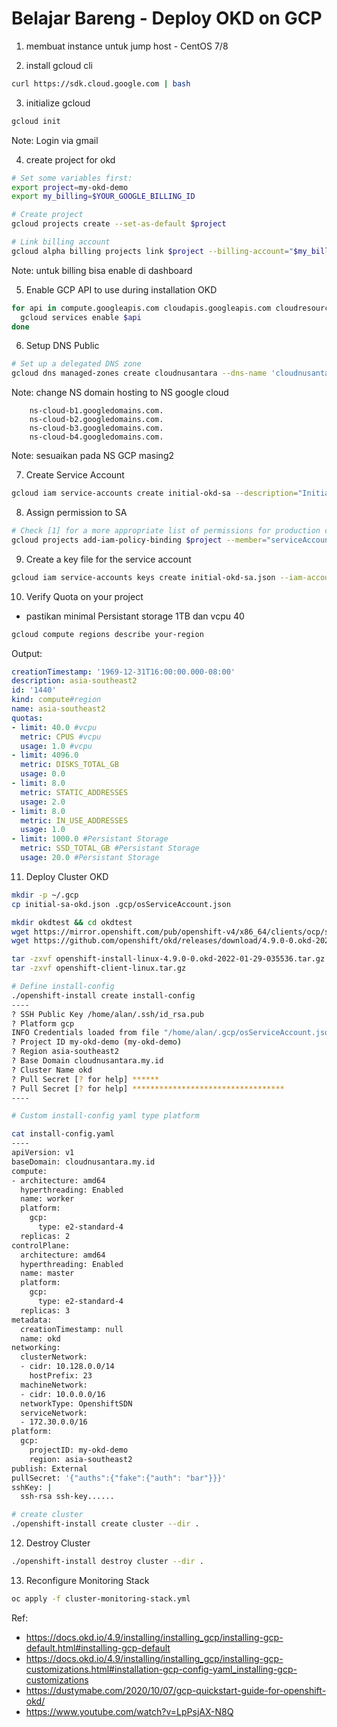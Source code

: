 # Belajar Bareng - Deploy OKD on GCP

1. membuat instance untuk jump host - CentOS 7/8

2. install gcloud cli

```bash
curl https://sdk.cloud.google.com | bash
```

3. initialize gcloud

```bash
gcloud init
```

Note: Login via gmail

4. create project for okd

```bash
# Set some variables first:
export project=my-okd-demo
export my_billing=$YOUR_GOOGLE_BILLING_ID

# Create project
gcloud projects create --set-as-default $project

# Link billing account
gcloud alpha billing projects link $project --billing-account="$my_billing"
```

Note: untuk billing bisa enable di dashboard

5. Enable GCP API to use during installation OKD

```bash
for api in compute.googleapis.com cloudapis.googleapis.com cloudresourcemanager.googleapis.com dns.googleapis.com iamcredentials.googleapis.com iam.googleapis.com servicemanagement.googleapis.com serviceusage.googleapis.com storage-api.googleapis.com storage-component.googleapis.com; do
  gcloud services enable $api
done
```

6. Setup DNS Public

```bash
# Set up a delegated DNS zone
gcloud dns managed-zones create cloudnusantara --dns-name 'cloudnusantara.my.id' --description 'cloud nusantara for okd'
```

Note: change NS domain hosting to NS google cloud

```
    ns-cloud-b1.googledomains.com.
    ns-cloud-b2.googledomains.com.
    ns-cloud-b3.googledomains.com.
    ns-cloud-b4.googledomains.com. 
```

Note: sesuaikan pada NS GCP masing2

7. Create Service Account

```bash
gcloud iam service-accounts create initial-okd-sa --description="Initial SA for OKD" --display-name="OKD SA"
```

8. Assign permission to SA

```bash
# Check [1] for a more appropriate list of permissions for production clusters
gcloud projects add-iam-policy-binding $project --member="serviceAccount:initial-okd-sa@$project.iam.gserviceaccount.com" --role="roles/owner"
```

9. Create a key file for the service account

```bash
gcloud iam service-accounts keys create initial-okd-sa.json --iam-account=initial-okd-sa@$project.iam.gserviceaccount.com
```

10. Verify Quota on your project

- pastikan minimal Persistant storage 1TB dan vcpu 40

```bash
gcloud compute regions describe your-region
```

Output:

```yaml
creationTimestamp: '1969-12-31T16:00:00.000-08:00'
description: asia-southeast2
id: '1440'
kind: compute#region
name: asia-southeast2
quotas:
- limit: 40.0 #vcpu
  metric: CPUS #vcpu
  usage: 1.0 #vcpu
- limit: 4096.0
  metric: DISKS_TOTAL_GB
  usage: 0.0
- limit: 8.0
  metric: STATIC_ADDRESSES
  usage: 2.0
- limit: 8.0
  metric: IN_USE_ADDRESSES
  usage: 1.0
- limit: 1000.0 #Persistant Storage
  metric: SSD_TOTAL_GB #Persistant Storage
  usage: 20.0 #Persistant Storage
```

11. Deploy Cluster OKD

```bash
mkdir -p ~/.gcp
cp initial-sa-okd.json .gcp/osServiceAccount.json

mkdir okdtest && cd okdtest
wget https://mirror.openshift.com/pub/openshift-v4/x86_64/clients/ocp/stable/openshift-client-linux.tar.gz
wget https://github.com/openshift/okd/releases/download/4.9.0-0.okd-2022-01-29-035536/openshift-install-linux-4.9.0-0.okd-2022-01-29-035536.tar.gz

tar -zxvf openshift-install-linux-4.9.0-0.okd-2022-01-29-035536.tar.gz 
tar -zxvf openshift-client-linux.tar.gz

# Define install-config
./openshift-install create install-config
----
? SSH Public Key /home/alan/.ssh/id_rsa.pub
? Platform gcp
INFO Credentials loaded from file "/home/alan/.gcp/osServiceAccount.json" 
? Project ID my-okd-demo (my-okd-demo)
? Region asia-southeast2
? Base Domain cloudnusantara.my.id
? Cluster Name okd
? Pull Secret [? for help] ******
? Pull Secret [? for help] **********************************
----

# Custom install-config yaml type platform

cat install-config.yaml
----
apiVersion: v1
baseDomain: cloudnusantara.my.id
compute:
- architecture: amd64
  hyperthreading: Enabled
  name: worker
  platform:
    gcp:
      type: e2-standard-4
  replicas: 2
controlPlane:
  architecture: amd64
  hyperthreading: Enabled
  name: master
  platform:
    gcp:
      type: e2-standard-4
  replicas: 3
metadata:
  creationTimestamp: null
  name: okd
networking:
  clusterNetwork:
  - cidr: 10.128.0.0/14
    hostPrefix: 23
  machineNetwork:
  - cidr: 10.0.0.0/16
  networkType: OpenshiftSDN
  serviceNetwork:
  - 172.30.0.0/16
platform:
  gcp:
    projectID: my-okd-demo
    region: asia-southeast2
publish: External
pullSecret: '{"auths":{"fake":{"auth": "bar"}}}'
sshKey: |
  ssh-rsa ssh-key......

# create cluster
./openshift-install create cluster --dir .
```

12. Destroy Cluster

```bash
./openshift-install destroy cluster --dir .
```

13. Reconfigure Monitoring Stack

```bash
oc apply -f cluster-monitoring-stack.yml
```

Ref:

- <https://docs.okd.io/4.9/installing/installing_gcp/installing-gcp-default.html#installing-gcp-default>
- <https://docs.okd.io/4.9/installing/installing_gcp/installing-gcp-customizations.html#installation-gcp-config-yaml_installing-gcp-customizations>
- <https://dustymabe.com/2020/10/07/gcp-quickstart-guide-for-openshift-okd/>
- <https://www.youtube.com/watch?v=LpPsjAX-N8Q>
